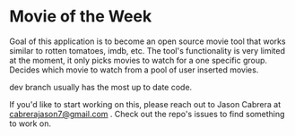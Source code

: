 # Movie of the Week
Goal of this application is to become an open source movie tool that works similar to rotten tomatoes, imdb, etc. The tool's functionality is very limited at the moment, it only picks movies to watch for a one specific group. Decides which movie to watch from a pool of user inserted movies. 

dev branch usually has the most up to date code.

If you'd like to start working on this, please reach out to Jason Cabrera at cabrerajason7@gmail.com . Check out the repo's issues to find something to work on. 
